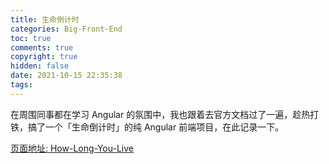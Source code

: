 ```yaml
---
title: 生命倒计时
categories: Big-Front-End
toc: true
comments: true
copyright: true
hidden: false
date: 2021-10-15 22:35:38
tags:
---
```



在周围同事都在学习 Angular 的氛围中，我也跟着去官方文档过了一遍，趁热打铁，搞了一个「生命倒计时」的纯 Angular 前端项目，在此记录一下。

<!--more-->


[页面地址: How-Long-You-Live](https://picturebook-s3.alo7.com/static/res/how-long-you-live/index.html)